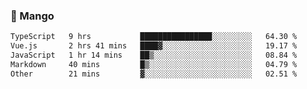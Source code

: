 ### 🥭 Mango

<!--START_SECTION:waka-->

```txt
TypeScript   9 hrs           ████████████████░░░░░░░░░   64.30 %
Vue.js       2 hrs 41 mins   ████▓░░░░░░░░░░░░░░░░░░░░   19.17 %
JavaScript   1 hr 14 mins    ██▒░░░░░░░░░░░░░░░░░░░░░░   08.84 %
Markdown     40 mins         █▒░░░░░░░░░░░░░░░░░░░░░░░   04.79 %
Other        21 mins         ▓░░░░░░░░░░░░░░░░░░░░░░░░   02.51 %
```

<!--END_SECTION:waka-->
